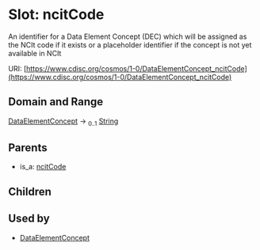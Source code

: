 
# Slot: ncitCode


An identifier for a Data Element Concept (DEC) which will be assigned as the NCIt code if it exists or a placeholder identifier if the concept is not yet available in NCIt

URI: [https://www.cdisc.org/cosmos/1-0/DataElementConcept_ncitCode](https://www.cdisc.org/cosmos/1-0/DataElementConcept_ncitCode)


## Domain and Range

[DataElementConcept](DataElementConcept.md) &#8594;  <sub>0..1</sub> [String](types/String.md)

## Parents

 *  is_a: [ncitCode](ncitCode.md)

## Children


## Used by

 * [DataElementConcept](DataElementConcept.md)
